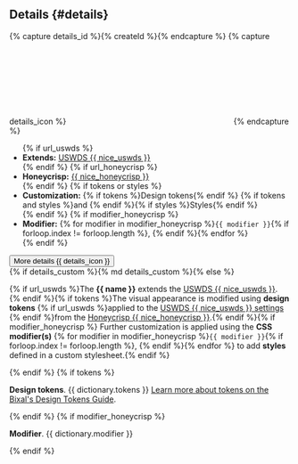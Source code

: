 ## Details {#details}

{% capture details_id %}{% createId %}{% endcapture %}
{% capture details_icon %}<svg class="usa-icon" aria-hidden="true" focusable="false" role="img"><use href="{{ config.baseUrl }}assets/img/sprite.svg#chevron_right"></use></svg>{% endcapture %}

<ul class="usa-content-list">
  {% if url_uswds %}<li><strong>Extends:</strong> <a href="{{ url_uswds }}" target="_blank" rel="noopener nofollow" class="usa-link--external">USWDS {{ nice_uswds }}</a></li>{% endif %}
  {% if url_honeycrisp %}<li><strong>Honeycrisp:</strong> <a href="{{ url_honeycrisp }}" target="_blank" rel="noopener nofollow" class="usa-link--external">{{ nice_honeycrisp }}</a></li>{% endif %}
  {% if tokens or styles %}
  <li>
    <strong>Customization:</strong> {% if tokens %}Design tokens{% endif %}
    {% if tokens and styles %}and {% endif %}{% if styles %}Styles{% endif %}
  </li>
  {% endif %}
  {% if modifier_honeycrisp %}<li><strong>Modifier:</strong> {% for modifier in modifier_honeycrisp %}<code>{{ modifier }}</code>{% if forloop.index != forloop.length %}, {% endif %}{% endfor %}</li>{% endif %}
</ul>

<div class="cfa-details">
  <button class="cfa-details__summary" data-js="details" data-aria-controls="aria-c-{{ details_id }}"><span>More details</span> {{ details_icon }}</button>
  <div class="cfa-details__content" id="aria-c-{{ details_id }}">{% if details_custom %}{% md details_custom %}{% else %}
    <p>{% if url_uswds %}The <b>{{ name }}</b> extends the <a href="{{ url_uswds }}" target="_blank" rel="noopener nofollow" class="usa-link--external">USWDS {{ nice_uswds }}</a>. {% endif %}{% if tokens %}The visual appearance is modified using <b>design tokens</b> {% if url_uswds %}applied to the <a href="{{ url_uswds_usage }}" target="_blank" rel="noopener nofollow" class="usa-link--external">USWDS {{ nice_uswds }} settings</a> {% endif %}from the <a href="{{ url_honeycrisp }}" target="_blank" rel="noopener nofollow" class="usa-link--external">Honeycrisp {{ nice_honeycrisp }}</a>.{% endif %}{% if modifier_honeycrisp %} Further customization is applied using the <b>CSS modifier(s)</b> {% for modifier in modifier_honeycrisp %}<code>{{ modifier }}</code>{% if forloop.index != forloop.length %}, {% endif %}{% endfor %} to add <b>styles</b> defined in a custom stylesheet.{% endif %}</p>{% endif %}
    {% if tokens %}<p><b>Design tokens</b>. {{ dictionary.tokens }} <a href="https://bixal.github.io/uswds-design-tokens-guide" target="_blank" rel="noopener nofollow" class="usa-link--external">Learn more about tokens on the Bixal's Design Tokens Guide</a>.</p>{% endif %}
    {% if modifier_honeycrisp %}<p><b>Modifier</b>. {{ dictionary.modifier }}</p>{% endif %}</div>
</div>

